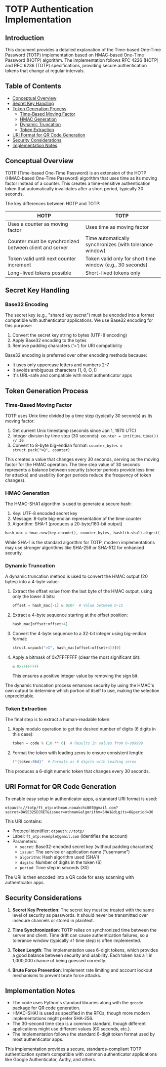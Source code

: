 # TOTP Authentication Implementation

## Introduction

This document provides a detailed explanation of the Time-based One-Time Password (TOTP) implementation based on HMAC-based One-Time Password (HOTP) algorithm. The implementation follows RFC 4226 (HOTP) and RFC 6238 (TOTP) specifications, providing secure authentication tokens that change at regular intervals.

## Table of Contents

- [Conceptual Overview](#conceptual-overview)
- [Secret Key Handling](#secret-key-handling)
- [Token Generation Process](#token-generation-process)
  - [Time-Based Moving Factor](#time-based-moving-factor)
  - [HMAC Generation](#hmac-generation)
  - [Dynamic Truncation](#dynamic-truncation)
  - [Token Extraction](#token-extraction)
- [URI Format for QR Code Generation](#uri-format-for-qr-code-generation)
- [Security Considerations](#security-considerations)
- [Implementation Notes](#implementation-notes)

## Conceptual Overview

TOTP (Time-based One-Time Password) is an extension of the HOTP (HMAC-based One-Time Password) algorithm that uses time as its moving factor instead of a counter. This creates a time-sensitive authentication token that automatically invalidates after a short period, typically 30 seconds.

The key differences between HOTP and TOTP:

| HOTP | TOTP |
|------|------|
| Uses a counter as moving factor | Uses time as moving factor |
| Counter must be synchronized between client and server | Time automatically synchronizes (with tolerance window) |
| Token valid until next counter increment | Token valid only for short time window (e.g., 30 seconds) |
| Long-lived tokens possible | Short-lived tokens only |

## Secret Key Handling

### Base32 Encoding

The secret key (e.g., "shared key secret") must be encoded into a format compatible with authenticator applications. We use Base32 encoding for this purpose:

1. Convert the secret key string to bytes (UTF-8 encoding)
2. Apply Base32 encoding to the bytes
3. Remove padding characters ('=') for URI compatibility

Base32 encoding is preferred over other encoding methods because:
- It uses only uppercase letters and numbers 2-7
- It avoids ambiguous characters (1, 0, O, I)
- It's URL-safe and compatible with most authenticator apps

## Token Generation Process

### Time-Based Moving Factor

TOTP uses Unix time divided by a time step (typically 30 seconds) as its moving factor:

1. Get current Unix timestamp (seconds since Jan 1, 1970 UTC)
2. Integer division by time step (30 seconds): `counter = int(time.time()) // 30`
3. Convert to 8-byte big-endian format: `counter_bytes = struct.pack(">Q", counter)`

This creates a value that changes every 30 seconds, serving as the moving factor for the HMAC operation. The time step value of 30 seconds represents a balance between security (shorter periods provide less time for attacks) and usability (longer periods reduce the frequency of token changes).

### HMAC Generation

The HMAC-SHA1 algorithm is used to generate a secure hash:

1. Key: UTF-8 encoded secret key
2. Message: 8-byte big-endian representation of the time counter
3. Algorithm: SHA-1 (produces a 20-byte/160-bit output)

```python
hash_mac = hmac.new(key.encode(), counter_bytes, hashlib.sha1).digest()
```

While SHA-1 is the standard algorithm for TOTP, modern implementations may use stronger algorithms like SHA-256 or SHA-512 for enhanced security.

### Dynamic Truncation

A dynamic truncation method is used to convert the HMAC output (20 bytes) into a 4-byte value:

1. Extract the offset value from the last byte of the HMAC output, using only the lower 4 bits:
   ```python
   offset = hash_mac[-1] & 0x0F  # Value between 0-15
   ```

2. Extract a 4-byte sequence starting at the offset position:
   ```python
   hash_mac[offset:offset+4]
   ```

3. Convert the 4-byte sequence to a 32-bit integer using big-endian format:
   ```python
   struct.unpack(">I", hash_mac[offset:offset+4])[0]
   ```

4. Apply a bitmask of 0x7FFFFFFF (clear the most significant bit):
   ```python
   & 0x7FFFFFFF
   ```
   This ensures a positive integer value by removing the sign bit.

The dynamic truncation process enhances security by using the HMAC's own output to determine which portion of itself to use, making the selection unpredictable.

### Token Extraction

The final step is to extract a human-readable token:

1. Apply modulo operation to get the desired number of digits (6 digits in this case):
   ```python
   token = code % (10 ** 6)  # Results in values from 0-999999
   ```

2. Format the token with leading zeros to ensure consistent length:
   ```python
   f"{token:06d}"  # Formats as 6 digits with leading zeros
   ```

This produces a 6-digit numeric token that changes every 30 seconds.

## URI Format for QR Code Generation

To enable easy setup in authenticator apps, a standard URI format is used:

```
otpauth://totp/ft_otp:othman.nouakchi007@gmail.com?secret=BASE32SECRET&issuer=othman&algorithm=SHA1&digits=6&period=30
```

This URI contains:
- Protocol identifier: `otpauth://totp/`
- Label: `ft_otp:exemple@gmail.com` (identifies the account)
- Parameters:
  - `secret`: Base32-encoded secret key (without padding characters)
  - `issuer`: The service or application name ("username")
  - `algorithm`: Hash algorithm used (SHA1)
  - `digits`: Number of digits in the token (6)
  - `period`: Time step in seconds (30)

The URI is then encoded into a QR code for easy scanning with authenticator apps.

## Security Considerations

1. **Secret Key Protection**: The secret key must be treated with the same level of security as passwords. It should never be transmitted over insecure channels or stored in plaintext.

2. **Time Synchronization**: TOTP relies on synchronized time between the server and client. Time drift can cause authentication failures, so a tolerance window (typically ±1 time step) is often implemented.

3. **Token Length**: The implementation uses 6-digit tokens, which provides a good balance between security and usability. Each token has a 1 in 1,000,000 chance of being guessed correctly.

4. **Brute Force Prevention**: Implement rate limiting and account lockout mechanisms to prevent brute force attacks.

## Implementation Notes

- The code uses Python's standard libraries along with the `qrcode` package for QR code generation.
- HMAC-SHA1 is used as specified in the RFCs, though more modern implementations might prefer SHA-256.
- The 30-second time step is a common standard, though different applications might use different values (60 seconds, etc.).
- The implementation follows the standard 6-digit token format used by most authenticator apps.

This implementation provides a secure, standards-compliant TOTP authentication system compatible with common authenticator applications like Google Authenticator, Authy, and others.
